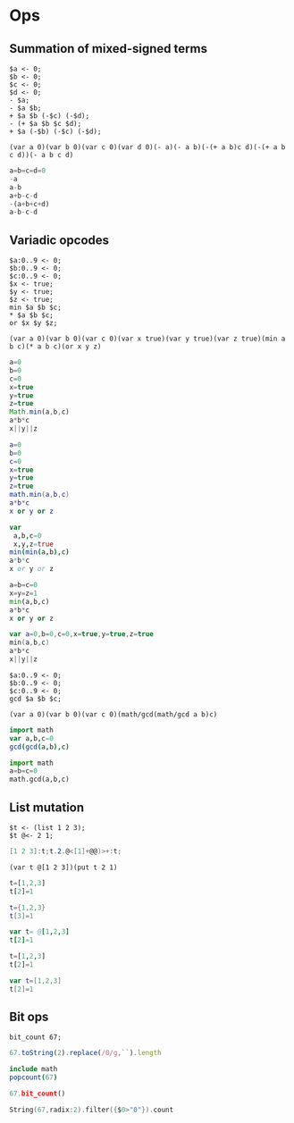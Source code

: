 # Ops

## Summation of mixed-signed terms

```polygolf
$a <- 0;
$b <- 0;
$c <- 0;
$d <- 0;
- $a;
- $a $b;
+ $a $b (-$c) (-$d);
- (+ $a $b $c $d);
+ $a (-$b) (-$c) (-$d);
```

```janet nogolf
(var a 0)(var b 0)(var c 0)(var d 0)(- a)(- a b)(-(+ a b)c d)(-(+ a b c d))(- a b c d)
```

```py nogolf
a=b=c=d=0
-a
a-b
a+b-c-d
-(a+b+c+d)
a-b-c-d
```

## Variadic opcodes

```polygolf
$a:0..9 <- 0;
$b:0..9 <- 0;
$c:0..9 <- 0;
$x <- true;
$y <- true;
$z <- true;
min $a $b $c;
* $a $b $c;
or $x $y $z;
```

```janet nogolf
(var a 0)(var b 0)(var c 0)(var x true)(var y true)(var z true)(min a b c)(* a b c)(or x y z)
```

```js nogolf
a=0
b=0
c=0
x=true
y=true
z=true
Math.min(a,b,c)
a*b*c
x||y||z
```

```lua nogolf
a=0
b=0
c=0
x=true
y=true
z=true
math.min(a,b,c)
a*b*c
x or y or z
```

```nim nogolf
var
 a,b,c=0
 x,y,z=true
min(min(a,b),c)
a*b*c
x or y or z
```

```py nogolf
a=b=c=0
x=y=z=1
min(a,b,c)
a*b*c
x or y or z
```

```swift nogolf
var a=0,b=0,c=0,x=true,y=true,z=true
min(a,b,c)
a*b*c
x||y||z
```

```polygolf
$a:0..9 <- 0;
$b:0..9 <- 0;
$c:0..9 <- 0;
gcd $a $b $c;
```

```janet nogolf
(var a 0)(var b 0)(var c 0)(math/gcd(math/gcd a b)c)
```

```nim nogolf
import math
var a,b,c=0
gcd(gcd(a,b),c)
```

```py nogolf
import math
a=b=c=0
math.gcd(a,b,c)
```

## List mutation

```polygolf
$t <- (list 1 2 3);
$t @<- 2 1;
```

```gs nogolf
[1 2 3]:t;t.2.@<[1]+@@)>+:t;
```

```janet nogolf
(var t @[1 2 3])(put t 2 1)
```

```js nogolf
t=[1,2,3]
t[2]=1
```

```lua nogolf
t={1,2,3}
t[3]=1
```

```nim nogolf
var t= @[1,2,3]
t[2]=1
```

```py nogolf
t=[1,2,3]
t[2]=1
```

```swift nogolf
var t=[1,2,3]
t[2]=1
```

## Bit ops

```polygolf
bit_count 67;
```

```js nogolf
67.toString(2).replace(/0/g,``).length
```

```nim nogolf
include math
popcount(67)
```

```py nogolf
67.bit_count()
```

```swift nogolf
String(67,radix:2).filter({$0>"0"}).count
```
